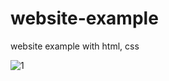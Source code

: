 # website-example
website example with html, css

![1](https://github.com/sukruu/website-example/assets/31570515/074b245f-b3c7-4135-870d-f386d46e411c)

